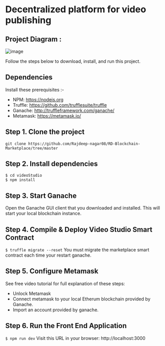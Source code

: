 # Decentralized platform for video publishing
## Project Diagram :
![image](https://user-images.githubusercontent.com/92351292/158975843-79c832a8-6689-466b-b604-55c1e40372c1.png)

Follow the steps below to download, install, and run this project.

## Dependencies
Install these prerequisites :-
- NPM: https://nodejs.org
- Truffle: https://github.com/trufflesuite/truffle
- Ganache: http://truffleframework.com/ganache/
- Metamask: https://metamask.io/


## Step 1. Clone the project
`git clone https://github.com/Rajdeep-nagar08/RD-Blockchain-Marketplace/tree/master`

## Step 2. Install dependencies
```
$ cd videoStudio
$ npm install
```
## Step 3. Start Ganache
Open the Ganache GUI client that you downloaded and installed. This will start your local blockchain instance.


## Step 4. Compile & Deploy Video Studio Smart Contract
`$ truffle migrate --reset`
You must migrate the marketplace smart contract each time your restart ganache.

## Step 5. Configure Metamask
See free video tutorial for full explanation of these steps:
- Unlock Metamask
- Connect metamask to your local Etherum blockchain provided by Ganache.
- Import an account provided by ganache.

## Step 6. Run the Front End Application
`$ npm run dev`
Visit this URL in your browser: http://localhost:3000


